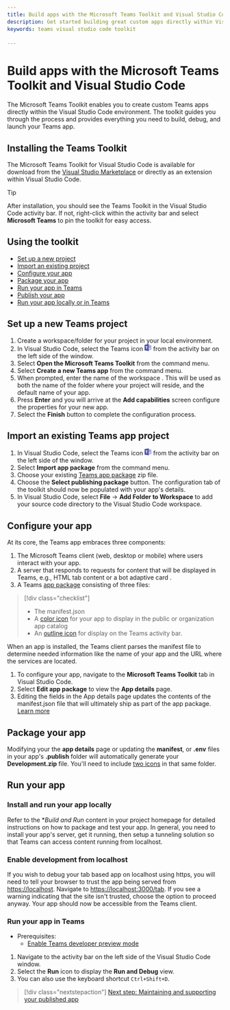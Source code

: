 ```yaml
---
title: Build apps with the Microsoft Teams Toolkit and Visual Studio Code
description: Get started building great custom apps directly within Visual Studio Code with the Microsoft Teams Toolkit
keywords: teams visual studio code toolkit

---
```

# Build apps with the Microsoft Teams Toolkit and Visual Studio Code

The Microsoft Teams Toolkit enables you to create custom Teams apps directly within the Visual Studio Code environment. The toolkit guides you through the process and provides everything you need to build, debug, and launch your Teams app.

## Installing the Teams Toolkit

The Microsoft Teams Toolkit for Visual Studio Code is available for download from the [Visual Studio Marketplace](https://aka.ms/teams-toolkit) or directly as an extension within Visual Studio Code.

> [!TIP]
> After installation, you should see the Teams Toolkit in the Visual Studio Code activity bar. If not, right-click within the activity bar and select **Microsoft Teams** to pin the toolkit for easy access.

## Using the toolkit

- [Set up a new project](#set-up-a-new-teams-project)
- [Import an existing project](#import-an-existing-teams-app-project)
- [Configure your app](#configure-your-app)
- [Package your app](#package-your-app)
- [Run your app in Teams](#run-your-app-in-teams)
- [Publish your app](#publish-your-app-to-teams)
- [Run your app locally or in Teams](#run-your-app)

## Set up a new Teams project

1. Create a workspace/folder for your project in your local environment.
1. In Visual Studio Code, select the Teams icon ![Teams icon](../assets/icons/favicon-16x16.png) from the activity bar on the left side of the window.
1. Select **Open the Microsoft Teams Toolkit** from the command menu.
1. Select **Create a new Teams app** from the command menu.
1. When prompted, enter the name of the workspace . This will be used as both the name of the folder where your project will reside, and the default name of your app.
1. Press **Enter** and you will arrive at the **Add capabilities** screen configure the properties for your new app.
1. Select the **Finish** button to complete the configuration process.

## Import an existing Teams app project

1. In Visual Studio Code, select the Teams icon ![Teams icon](../assets/icons/favicon-16x16.png) from the activity bar on the left side of the window.
1. Select **Import app package** from the command menu.
1. Choose your existing [Teams app package](../concepts/build-and-test/apps-package.md) zip file.
1. Choose the **Select publishing package** button. The configuration tab of the toolkit should now be populated with your app's details.
1. In Visual Studio Code, select **File** -> **Add Folder to Workspace** to add your source code directory to the Visual Studio Code workspace.

## Configure your app

At its core, the Teams app embraces three components:

  1. The Microsoft Teams client (web, desktop or mobile) where users interact with your app.
  1. A server that responds to requests for content that will be displayed in Teams, e.g., HTML tab content or a bot adaptive card .
  1. A Teams [app package](/concepts/build-and-test/apps-package.md) consisting of three files:

  > [!div class="checklist"]
  >
  > - The manifest.json 
  > - A [color icon](../resources/schema/manifest-schema.md#icons) for your app to display in the public or organization app catalog
 > - An [outline icon](../resources/schema/manifest-schema.md#icons) for display on the Teams activity bar.

When an app is installed, the Teams client parses the manifest file to determine needed information like the name of your app and the URL where the services are located.

1. To configure your app, navigate to the **Microsoft Teams Toolkit** tab in Visual Studio Code.
1. Select **Edit app package** to view the **App details** page.
1. Editing the fields in the App details page updates the contents of the manifest.json file that will ultimately ship as part of the app package. [Learn more](https://aka.ms/teams-toolkit-manifest)

## Package your app

Modifying your the **app details** page or updating the **manifest**, or **.env** files in your app's  **.publish** folder will automatically generate your **Development.zip** file. You'll need to include [two icons](../concepts/build-and-test/apps-package.md#icons) in that same folder.

## Run your app

### Install and run your app locally

Refer to the **Build and Run* content in your project homepage for detailed instructions on how to package and test your app. In general, you need to install your app's server, get it running, then setup a tunneling solution so that Teams can access content running from localhost.

### Enable development from localhost

If you wish to debug your tab based app on localhost using https, you will need to tell your browser to trust the app being served from <https://localhost>. Navigate to <https://localhost:3000/tab>. If you see a warning indicating that the site isn't trusted, choose the option to proceed anyway. Your app should now be accessible from the Teams client.

### Run your app in Teams

- Prerequisites:
  - [Enable Teams developer preview mode](https://aka.ms/teams-toolkit-enable-devpreview)

1. Navigate to the activity bar on the left side of the Visual Studio Code window.
1. Select the **Run** icon to display the **Run and Debug** view.
1. You can also use the keyboard shortcut `Ctrl+Shift+D`.

> [!div class="nextstepaction"]
> [Next step: Maintaining and supporting your published app](../concepts/deploy-and-publish/appsource/post-publish/overview.md)

